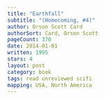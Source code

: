 ```yaml
---
title: "Earthfall"
subtitle: "(Homecoming, #4)"
author: Orson Scott Card
authorSort: Card, Orson Scott
pageCount: 370
date: 2014-01-01
written: 1995
stars: 4
layout: post
category: book
tags: read unreviewed scifi
mapping: USA, North America
---
```

